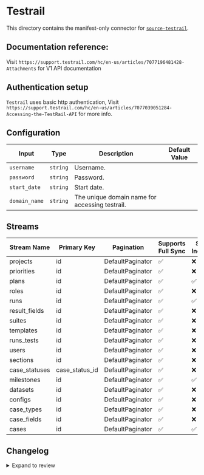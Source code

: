 # Testrail
This directory contains the manifest-only connector for [`source-testrail`](https://www.testrail.com/).

## Documentation reference:
Visit `https://support.testrail.com/hc/en-us/articles/7077196481428-Attachments` for V1 API documentation

## Authentication setup
`Testrail` uses basic http authentication, Visit `https://support.testrail.com/hc/en-us/articles/7077039051284-Accessing-the-TestRail-API` for more info.

## Configuration

| Input | Type | Description | Default Value |
|-------|------|-------------|---------------|
| `username` | `string` | Username.  |  |
| `password` | `string` | Password.  |  |
| `start_date` | `string` | Start date.  |  |
| `domain_name` | `string` | The unique domain name for accessing testrail.  |  |

## Streams
| Stream Name | Primary Key | Pagination | Supports Full Sync | Supports Incremental |
|-------------|-------------|------------|---------------------|----------------------|
| projects | id | DefaultPaginator | ✅ |  ❌  |
| priorities | id | DefaultPaginator | ✅ |  ❌  |
| plans | id | DefaultPaginator | ✅ |  ✅  |
| roles | id | DefaultPaginator | ✅ |  ❌  |
| runs | id | DefaultPaginator | ✅ |  ✅  |
| result_fields | id | DefaultPaginator | ✅ |  ❌  |
| suites | id | DefaultPaginator | ✅ |  ❌  |
| templates | id | DefaultPaginator | ✅ |  ❌  |
| runs_tests | id | DefaultPaginator | ✅ |  ❌  |
| users | id | DefaultPaginator | ✅ |  ❌  |
| sections | id | DefaultPaginator | ✅ |  ❌  |
| case_statuses | case_status_id | DefaultPaginator | ✅ |  ❌  |
| milestones | id | DefaultPaginator | ✅ |  ✅  |
| datasets | id | DefaultPaginator | ✅ |  ❌  |
| configs | id | DefaultPaginator | ✅ |  ❌  |
| case_types | id | DefaultPaginator | ✅ |  ❌  |
| case_fields | id | DefaultPaginator | ✅ |  ❌  |
| cases | id | DefaultPaginator | ✅ |  ✅  |

## Changelog

<details>
  <summary>Expand to review</summary>

| Version | Date | Pull Request | Subject |
| ------------------ | ------------ | -- | ---------------- |
| 0.0.33 | 2025-09-17 | [66363](https://github.com/airbytehq/airbyte/pull/66363) | Update dependencies |
| 0.0.32 | 2025-09-09 | [66126](https://github.com/airbytehq/airbyte/pull/66126) | Update dependencies |
| 0.0.31 | 2025-08-24 | [65475](https://github.com/airbytehq/airbyte/pull/65475) | Update dependencies |
| 0.0.30 | 2025-08-16 | [65009](https://github.com/airbytehq/airbyte/pull/65009) | Update dependencies |
| 0.0.29 | 2025-08-02 | [64465](https://github.com/airbytehq/airbyte/pull/64465) | Update dependencies |
| 0.0.28 | 2025-07-12 | [63068](https://github.com/airbytehq/airbyte/pull/63068) | Update dependencies |
| 0.0.27 | 2025-07-05 | [62725](https://github.com/airbytehq/airbyte/pull/62725) | Update dependencies |
| 0.0.26 | 2025-06-28 | [62285](https://github.com/airbytehq/airbyte/pull/62285) | Update dependencies |
| 0.0.25 | 2025-06-14 | [61293](https://github.com/airbytehq/airbyte/pull/61293) | Update dependencies |
| 0.0.24 | 2025-05-24 | [60460](https://github.com/airbytehq/airbyte/pull/60460) | Update dependencies |
| 0.0.23 | 2025-05-10 | [60093](https://github.com/airbytehq/airbyte/pull/60093) | Update dependencies |
| 0.0.22 | 2025-05-04 | [59613](https://github.com/airbytehq/airbyte/pull/59613) | Update dependencies |
| 0.0.21 | 2025-04-27 | [59028](https://github.com/airbytehq/airbyte/pull/59028) | Update dependencies |
| 0.0.20 | 2025-04-19 | [58413](https://github.com/airbytehq/airbyte/pull/58413) | Update dependencies |
| 0.0.19 | 2025-04-12 | [57974](https://github.com/airbytehq/airbyte/pull/57974) | Update dependencies |
| 0.0.18 | 2025-04-05 | [57456](https://github.com/airbytehq/airbyte/pull/57456) | Update dependencies |
| 0.0.17 | 2025-03-29 | [56824](https://github.com/airbytehq/airbyte/pull/56824) | Update dependencies |
| 0.0.16 | 2025-03-22 | [56283](https://github.com/airbytehq/airbyte/pull/56283) | Update dependencies |
| 0.0.15 | 2025-03-08 | [55573](https://github.com/airbytehq/airbyte/pull/55573) | Update dependencies |
| 0.0.14 | 2025-03-01 | [55132](https://github.com/airbytehq/airbyte/pull/55132) | Update dependencies |
| 0.0.13 | 2025-02-22 | [54527](https://github.com/airbytehq/airbyte/pull/54527) | Update dependencies |
| 0.0.12 | 2025-02-15 | [54075](https://github.com/airbytehq/airbyte/pull/54075) | Update dependencies |
| 0.0.11 | 2025-02-08 | [53563](https://github.com/airbytehq/airbyte/pull/53563) | Update dependencies |
| 0.0.10 | 2025-02-01 | [53041](https://github.com/airbytehq/airbyte/pull/53041) | Update dependencies |
| 0.0.9 | 2025-01-25 | [52447](https://github.com/airbytehq/airbyte/pull/52447) | Update dependencies |
| 0.0.8 | 2025-01-18 | [51963](https://github.com/airbytehq/airbyte/pull/51963) | Update dependencies |
| 0.0.7 | 2025-01-11 | [51454](https://github.com/airbytehq/airbyte/pull/51454) | Update dependencies |
| 0.0.6 | 2024-12-28 | [50825](https://github.com/airbytehq/airbyte/pull/50825) | Update dependencies |
| 0.0.5 | 2024-12-21 | [50352](https://github.com/airbytehq/airbyte/pull/50352) | Update dependencies |
| 0.0.4 | 2024-12-14 | [49400](https://github.com/airbytehq/airbyte/pull/49400) | Update dependencies |
| 0.0.3 | 2024-11-04 | [47773](https://github.com/airbytehq/airbyte/pull/47773) | Update dependencies |
| 0.0.2 | 2024-10-28 | [47630](https://github.com/airbytehq/airbyte/pull/47630) | Update dependencies |
| 0.0.1 | 2024-09-29 | [46250](https://github.com/airbytehq/airbyte/pull/46250) | Initial release by [@btkcodedev](https://github.com/btkcodedev) via Connector Builder |

</details>
